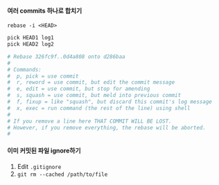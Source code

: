 #### 여러 commits 하나로 합치기

`rebase -i <HEAD>`

```bash
pick HEAD1 log1
pick HEAD2 log2

# Rebase 326fc9f..0d4a808 onto d286baa
#
# Commands:
#  p, pick = use commit
#  r, reword = use commit, but edit the commit message
#  e, edit = use commit, but stop for amending
#  s, squash = use commit, but meld into previous commit
#  f, fixup = like "squash", but discard this commit's log message
#  x, exec = run command (the rest of the line) using shell
#
# If you remove a line here THAT COMMIT WILL BE LOST.
# However, if you remove everything, the rebase will be aborted.
#
```

#### 이미 커밋된 파일 ignore하기

1. Edit `.gitignore`
2. `git rm --cached /path/to/file`

